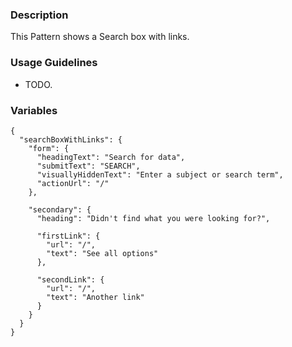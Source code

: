 ### Description
This Pattern shows a Search box with links.

### Usage Guidelines
* TODO.

### Variables
~~~
{
  "searchBoxWithLinks": {
    "form": {
      "headingText": "Search for data",
      "submitText": "SEARCH",
      "visuallyHiddenText": "Enter a subject or search term",
      "actionUrl": "/"
    },

    "secondary": {
      "heading": "Didn't find what you were looking for?",

      "firstLink": {
        "url": "/",
        "text": "See all options"
      },

      "secondLink": {
        "url": "/",
        "text": "Another link"
      }
    }
  }
}
~~~
